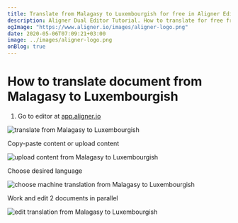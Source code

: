 ```yaml
---
title: Translate from Malagasy to Luxembourgish for free in Aligner Editor
description: Aligner Dual Editor Tutorial. How to translate for free from Malagasy to Luxembourgish. Aligner is multilingual document management platform. 
ogImage: "https://www.aligner.io/images/aligner-logo.png"
date: 2020-05-06T07:09:21+03:00
image: ../images/aligner-logo.png
onBlog: true
---
```


# How to translate document from Malagasy to Luxembourgish

1. Go to editor at [app.aligner.io](https://app.aligner.io "Aligner App web page")

![translate from Malagasy to Luxembourgish](../aligner-blank-editor.png "translate from Malagasy to Luxembourgish")

Copy-paste content or upload content

![upload content from Malagasy to Luxembourgish](../aligner-uploaded-document.png "upload content from Malagasy to Luxembourgish")

Choose desired language

![choose machine translation from Malagasy to Luxembourgish](../aligner-language-dropdown.png "choose machine translation from Malagasy to Luxembourgish")

Work and edit 2 documents in parallel

![edit translation from Malagasy to Luxembourgish](../aligner-double-sitded-editor.png "edit translation from Malagasy to Luxembourgish")

